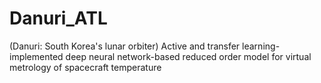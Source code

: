 # Danuri_ATL
(Danuri: South Korea's lunar orbiter)
Active and transfer learning-implemented deep neural network-based reduced order model for virtual metrology of spacecraft temperature
